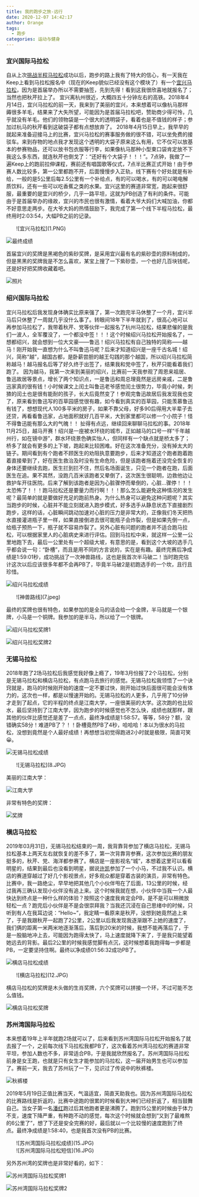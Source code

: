 ```yaml
---
title: 我的跑步之旅-远行
date: 2020-12-07 14:42:17
author: Orange
tags:
  - 跑步
categories: 运动与健身
---
```



### 宜兴国际马拉松 ###

自从上次[挑战半程马拉松](https://www.kai666666.com/2020/12/04/%E6%88%91%E7%9A%84%E8%B7%91%E6%AD%A5%E4%B9%8B%E6%97%85-%E8%B5%B7%E8%88%AA/#more)成功以后，跑步的路上我有了特大的信心，有一天我在Keep上看到马拉松报名中（现在的Keep貌似已经没有这个模块了）有一个[宜兴马拉松](http://yixingmarathon.com/)，因为是首届举办所以不需要抽签，先到先得！看到这我很欣喜地就报名了；当然也把秋芹拉上了。
宜兴离杭州很近，大概四五十分钟左右的高铁。2018年4月14日，宜兴马拉松的前一天，我来到了美丽的宜兴，本来想着可以像杭马那样薅很多羊毛，结果来了大失所望，可能因为是首届马拉松吧，赞助商少得可怜，几乎就没有羊毛。他们的领物袋是一个很大的透明袋子，看着也是不值钱的样子；参加过杭马的秋芹看到这破袋子都有点想放弃了。
2018年4月15日早上，我早早的就起来准备迎接马上的比赛，宜兴马拉松的赛事服务做的很不错，可以坐免费的接驳车。来到存物的地点我才发现这个透明的大袋子原来这么有用，它不仅可以放基本的参赛物品，还可以放书包衣服等行李，如果像杭马那种小型束口袋肯定放不下我这么多东西，就连秋芹也倒戈了：“还好有个大袋子！！！”。7点钟，我做了一遍Keep上的跑前拉伸课程，赛前还有唱国歌等仪式，7点半比赛正式开始！由于参赛人数比较多，第一公里都跑不开，后面慢慢步入正轨，线下赛有个好处就是有补给，一般的是5公里后每2.5公里有一个补给点，有的可以喝水，有的可以喝电解质饮料，还有一些可以吃香蕉之类的水果。宜兴这里的赛道非常宽，跑起来很舒服，最重要的是宜兴的桥少，几乎一路平坦，这就为PB创造了有利的条件。可能由于是首届举办的缘故，宜兴的市民也很有激情，看着大爷大妈们大喊加油，你都不好意思走两步。在大爷大妈的热情鼓励下，我完成了第一个线下半程马拉松，最终用时2:03:54，大幅PB之前的记录。

<div style="max-width:450px;margin:auto">
![宜兴马拉松](1.PNG)
</div>

![最终成绩](2.jpeg)

首届宜兴的奖牌是黑褐色的紫砂奖牌，是采用宜兴最有名的紫砂壶的原料制成的，但是黑黑的奖牌我是不怎么喜欢，某宝上搜了一下紫砂壶，一个也好几百块钱呢，还是好好把奖牌收藏着吧。

![照片](3.JPG)

### 绍兴国际马拉松 ###

宜兴马拉松后我发现身体确实比原来强了，第一次跑完半马休整了一个月，宜兴半马后只休整了一周就几乎没什么事了。转眼间18年下半年就到了，很高心地可以再参加马拉松了，我带着秋芹、党等伙伴一起报名了杭州马拉松，结果悲催的是我们一波人，全军覆没了，一个都没中签！！！这个时候绍兴马拉松开始报名了，一想都绍兴，就会想到一位大文豪——鲁迅！绍兴马拉松有自己独特的简称——越马！刚开始我一直想为什么不叫鲁迅马呢？后来才知道绍兴是一座千古名城！绍兴，简称“越”，越国古都，是卧薪尝胆的越王勾践的那个越国，所以绍兴马拉松简称越马！越马报名后等了好久终于出签了，结果我和党中签了，秋芹只能看着我们跑了。
因为越马，我第一次来到美丽的绍兴，比赛前一天我参观了周恩来祖居、鲁迅故居等景点，增长了两个知识点，一是鲁迅和周总理竟然是远房亲戚，二是鲁迅家真的很有钱！小时候课文上闰土叫鲁迅老爷感觉闰土很势力，毕竟小时候，刺猹的闰土也是很有能耐的孩子，长大后竟然变了！参观完鲁迅故居后我发现我也变了，原来看到鲁迅写的百草园感觉很有趣，如今看到真实的百草园，只能羡慕鲁迅有钱了，想想现代人100多平米的房子，如果不靠父母，好多90后得用大半辈子去还贷，再看看鲁迅家，占地面积就好几百平米，大到家里都可以修一个小院子！怪不得鲁迅能有那么大的气魄！！
扯得有点远，继续回来聊聊马拉松的事。2018年11月25日，越马开赛！绍兴是一座被水环绕的城市，正如越马的口号一样“千年越州行，如在镜中游”，群水环绕景色确实怡人，但同样有一个缺点就是桥太多了；桥多了就会有更多的上下坡，跑起来比较困难。好在这次准备充分，没有掉太大的链子。期间看到有个跑者不顾医生的劝阻执意要跑步，后来才知道这个跑者跑着跑着直接晕到了，好在医生救治及时没有生命危险，但是该跑者拖着还没完全恢复的身体还要继续去跑，医生拦到拦不住，然后名场面诞生，只见一个跑者在跑，后面医生在追。果不其然，没跑几百米该跑者又晕倒了，这次医生很聪明，边救他边让救护车开往医院。后来了解到该跑者是因为心脏骤停而晕倒的，心脏...骤停！！！太恐怖了！！！跑马拉松还是要量力而行啊！！！那么怎么能避免这种情况的发生呢？最简单的就是要做好充足的跑前热身。为什么热身可以避免这种问题呢？其实当跑步的时候，心脏并不能立刻就进入跑步模式，好多选手从静息状态下直接剧烈跑步，这样的话，心脏瞬间跳动加速对心脏的压力是非常大的，正像我们冬天把热水直接灌进瓶子里一样，如果直接倒进去很可能瓶子会炸裂，但是如果先倒一点，给瓶子预热一下，瓶子就不容易炸裂了。另外心脏有问题的跑者并不适合跑马拉松，可以根据家里人的心脏病史来进行评估。回到马拉松中来，就这样一公里一公里地跑下去，最后一公里处有一个超级大坡，有意思的是，看到这个大坡的选手几乎都会说一句：“卧槽”，而且是用不同的方言说的，实在是有趣。最终完赛后净成绩是1:59:01秒，成功挑战了一次神兽路线，这也是我首次半马破二！当时跑完估计这次以后应该很多年都不会再PB了，毕竟半马破2是初跑选手的一个坎，且行且珍惜。

![绍兴马拉松成绩](4.JPG)

<div style="max-width:450px;margin:auto">
![神兽路线](7.jpeg)
</div>

最终的奖牌也很有特色，如果参加的是全马的话会给一个金牌，半马就是一个银牌，小马是一个铜牌。我参加的是半马，所以给了一个银牌。

![绍兴马拉松奖牌1](5.JPG)

![绍兴马拉松奖牌2](6.JPG)

### 无锡马拉松 ###

2018年跑了2场马拉松后我感觉我好像上瘾了，19年3月份报了2个马拉松，分别是无锡马拉松和横店马拉松，有点跑马去旅行的感觉。无锡马拉松我领悟了一个诀窍就是，跑马的时候刚开始的速度一定不要过快，刚开始过快后面很可能会没有体力的，这次也一样，都是以慢速开始的。无锡马拉松的人更多，几乎用了10分钟才走到了起点，它的半程的终点是江南大学，一座很美丽的大学。这次跑的也比较水，最后坚持到了江南大学，因为跑步的时候感觉也不怎么快，成绩也就那样，跟其他的伙伴比感觉还是差了一点点，最终净成绩是1:58:57。等等，58分？额，没错确实58分！难道PB了？！！卧槽竟然PB了4秒，哈哈哈！本以为很水的马拉松，没想到竟然是个人最好成绩！再想想当初觉得跑进2小时就是极限，简直可笑😀。

![无锡马拉松成绩](7.jpg)

<div style="max-width:450px;margin:auto">
![无锡马拉松](8.JPG)
</div>

美丽的江南大学：

![江南大学](9.JPG)

非常有特色的奖牌：

![奖牌](10.JPG)

### 横店马拉松 ###

2019年03月31日，无锡马拉松结束的一周，我背靠背参加了横店马拉松，无锡马拉松基本上两天左右就恢复的差不多了，第一次背靠背参赛，这次参加比赛的朋友挺多的，秋芹、党、海洋都参赛了。横店是一座影视名“城”，本想着这里可以看看明星的，结果到最后也没看到明星，据说[许凯](https://baike.baidu.com/item/%E8%AE%B8%E5%87%AF/20580848?fr=aladdin)参加了一个小马，不过我不认识。横店的赛道穿越过了好几个影视景点，好多观众都是穿着古装的演员，非常有特色。比赛中，我一路绝尘，早早地把其他几个小伙伴甩在了后面，13公里的时候，经过我再三确认发现小伙伴没有追上来。这个时候我就在想，小伙伴中当我一个人最快达到终点是一种什么样的体验？按照这个速度我肯定会PB，是不是可以稍微放轻松一点？跑完后小伙伴是不是会很崇拜我？当我还沉浸在自己思绪中的时候，只听到有人在我耳边说：“Hello~”，我定睛一看原来是秋芹，没想到她竟然追上来了，于是我跟秋芹一起跑了2公里，2公里以后我发现我逐渐跟不上她的速度了，我们俩的距离一米两米地逐渐落后，落后到20米的时候，我想不能再落后了，于是一股脑地冲上去，可能因为跑得太快了，马上速度就降下来了，于是我只能望着她远去的背影。最后2公里的时候我感觉脚有点沉，这时候想着我跑得每一步都是PB，一定要坚持住啊。最终以净成绩01:56:32成功PB了。

![横店马拉松成绩](11.png)

<div style="max-width:450px;margin:auto">
![横店马拉松](12.JPG)
</div>

横店马拉松的奖牌是木头做的生肖奖牌，六个奖牌可以拼接一个环，不过可能不怎么值钱。

![横店马拉松奖牌](13.JPG)

### 苏州湾国际马拉松 ###

本来想着19年上半年就跑2场就可以了，后来看到苏州湾国际马拉松开始报名了就去报了一个，之前每次线下马拉松我都PB了，这次看着苏州湾马拉松的赛道非常平坦，参加人数也不多，非常适合PB，于是我就欣然报名了。苏州湾国际马拉松前身是女王跑，也就是只有女生才能参加的马拉松，这一届开始男生也可以参加了。赛前一天，我去了苏州玩了一下，见识过了传说中的秋裤楼。

![秋裤楼](14.JPG)

2019年5月19日正值比赛当天，气温适宜，简直天助我也。因为苏州湾国际马拉松的比赛路线是折返的，比赛中途跑的很累的时候看到大神们已经折返了，相当鼓舞自己。当女子第一名[潘红](https://baike.baidu.com/item/%E6%BD%98%E7%BA%A2/23245192?fr=aladdin)跑过后其他跑者更是沸腾了。跑到15公里的时候由于体力不支，速度下降严重，有种跑不动的感觉，每次这个时候就会想到“又到了最难熬的6公里了”，想了下还是安全完赛的好，最后就以一个比较慢的速度跑到了终点。最终净成绩是1:58:40，也是我首次没有PB的比赛。

<div style="max-width:450px;margin:auto">
![苏州湾国际马拉松成绩](15.JPG)
</div>

<div style="max-width:450px;margin:auto">
![苏州湾国际马拉松短信](16.JPG)
</div>

另外苏州湾的奖牌也是非常好看的，如下：

![苏州湾国际马拉松奖牌1](17.JPG)

![苏州湾国际马拉松奖牌2](18.JPG)
